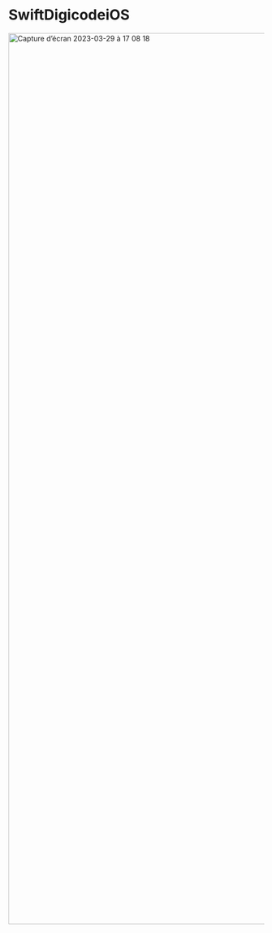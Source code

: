 # SwiftDigicodeiOS

<img width="1756" alt="Capture d’écran 2023-03-29 à 17 08 18" src="https://user-images.githubusercontent.com/90609887/228583939-88fab114-0981-4026-bec3-36e44f3eee62.png">
